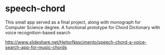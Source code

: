 # speech-chord
This small app served as a final project, along with monograph for Computer Science degree. A functional prototype for Chord Dictionary with voice recognition-based search

http://www.slideshare.net/HeitorNascimento/speech-chord-a-voice-search-app-for-music-chords
